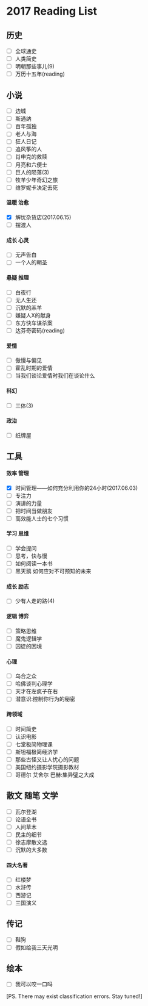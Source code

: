 # 2017 Reading List
## 历史
- [ ] 全球通史
- [ ] 人类简史
- [ ] 明朝那些事儿(9)
- [ ] 万历十五年(reading)

## 小说
- [ ] 边城
- [ ] 斯通纳
- [ ] 百年孤独
- [ ] 老人与海
- [ ] 狂人日记
- [ ] 追风筝的人
- [ ] 肖申克的救赎
- [ ] 月亮和六便士
- [ ] 巨人的陨落(3)
- [ ] 牧羊少年奇幻之旅
- [ ] 维罗妮卡决定去死

#### 温暖 治愈
- [x] 解忧杂货店(2017.06.15)
- [ ] 摆渡人

#### 成长 心灵
- [ ] 无声告白
- [ ] 一个人的朝圣

#### 悬疑 推理
- [ ] 白夜行
- [ ] 无人生还
- [ ] 沉默的羔羊
- [ ] 嫌疑人X的献身
- [ ] 东方快车谋杀案
- [ ] 达芬奇密码(reading)

#### 爱情
- [ ] 傲慢与偏见
- [ ] 霍乱时期的爱情
- [ ] 当我们谈论爱情时我们在谈论什么

#### 科幻
- [ ] 三体(3)

#### 政治
- [ ] 纸牌屋

## 工具
#### 效率 管理
- [x] 时间管理——如何充分利用你的24小时(2017.06.03)
- [ ] 专注力
- [ ] 演讲的力量
- [ ] 把时间当做朋友
- [ ] 高效能人士的七个习惯

#### 学习 思维
- [ ] 学会提问
- [ ] 思考，快与慢
- [ ] 如何阅读一本书
- [ ] 黑天鹅 如何应对不可预知的未来

#### 成长 励志
- [ ] 少有人走的路(4)

#### 逻辑 博弈
- [ ] 策略思维
- [ ] 魔鬼逻辑学
- [ ] 囚徒的困境

#### 心理
- [ ] 乌合之众
- [ ] 哈佛谈判心理学
- [ ] 天才在左疯子在右
- [ ] 潜意识:控制你行为的秘密

#### 跨领域
- [ ] 时间简史
- [ ] 认识电影
- [ ] 七堂极简物理课
- [ ] 斯坦福极简经济学
- [ ] 那些古怪又让人忧心的问题
- [ ] 美国纽约摄影学院摄影教材
- [ ] 哥德尔 艾舍尔 巴赫:集异璧之大成

## 散文 随笔 文学
- [ ] 瓦尔登湖
- [ ] 论语全书
- [ ] 人间草木
- [ ] 民主的细节
- [ ] 徐志摩散文选
- [ ] 沉默的大多数

#### 四大名著
- [ ] 红楼梦
- [ ] 水浒传
- [ ] 西游记
- [ ] 三国演义

## 传记
- [ ] 鞋狗
- [ ] 假如给我三天光明

## 绘本
- [ ] 我可以咬一口吗

[PS. There may exist classification errors. Stay tuned!]
